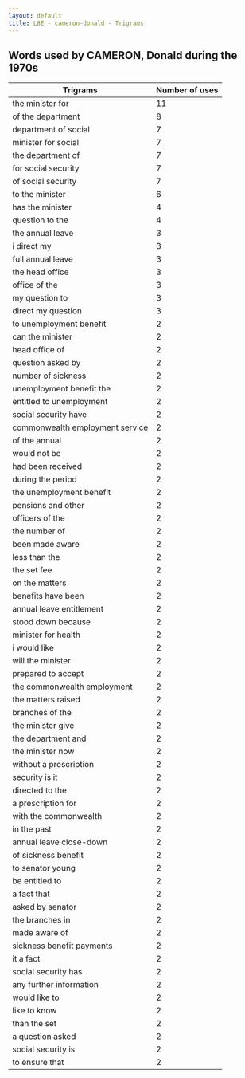 ```yaml
---
layout: default
title: L8E - cameron-donald - Trigrams
---
```

## Words used by CAMERON, Donald during the 1970s

| Trigrams | Number of uses |
|--------------|----------------|
|the minister for|11|
|of the department|8|
|department of social|7|
|minister for social|7|
|the department of|7|
|for social security|7|
|of social security|7|
|to the minister|6|
|has the minister|4|
|question to the|4|
|the annual leave|3|
|i direct my|3|
|full annual leave|3|
|the head office|3|
|office of the|3|
|my question to|3|
|direct my question|3|
|to unemployment benefit|2|
|can the minister|2|
|head office of|2|
|question asked by|2|
|number of sickness|2|
|unemployment benefit the|2|
|entitled to unemployment|2|
|social security have|2|
|commonwealth employment service|2|
|of the annual|2|
|would not be|2|
|had been received|2|
|during the period|2|
|the unemployment benefit|2|
|pensions and other|2|
|officers of the|2|
|the number of|2|
|been made aware|2|
|less than the|2|
|the set fee|2|
|on the matters|2|
|benefits have been|2|
|annual leave entitlement|2|
|stood down because|2|
|minister for health|2|
|i would like|2|
|will the minister|2|
|prepared to accept|2|
|the commonwealth employment|2|
|the matters raised|2|
|branches of the|2|
|the minister give|2|
|the department and|2|
|the minister now|2|
|without a prescription|2|
|security is it|2|
|directed to the|2|
|a prescription for|2|
|with the commonwealth|2|
|in the past|2|
|annual leave close-down|2|
|of sickness benefit|2|
|to senator young|2|
|be entitled to|2|
|a fact that|2|
|asked by senator|2|
|the branches in|2|
|made aware of|2|
|sickness benefit payments|2|
|it a fact|2|
|social security has|2|
|any further information|2|
|would like to|2|
|like to know|2|
|than the set|2|
|a question asked|2|
|social security is|2|
|to ensure that|2|
